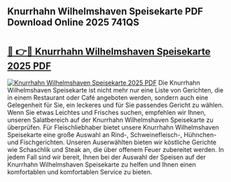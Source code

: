 ## Knurrhahn Wilhelmshaven Speisekarte PDF Download Online 2025 741QS

# <h2><a href="http://gc5sygu.nevu.top/?p=Knurrhahn+Wilhelmshaven+Speisekarte">🔗 👉🔴 Knurrhahn Wilhelmshaven Speisekarte 2025 PDF</a></h2>

[![Knurrhahn Wilhelmshaven Speisekarte 2025 PDF](https://i.imgur.com/dBaPXMq.png)](http://gc5sygu.nevu.top/?p=Knurrhahn+Wilhelmshaven+Speisekarte)
Die Knurrhahn Wilhelmshaven Speisekarte ist nicht mehr nur eine Liste von Gerichten, die in einem Restaurant oder Café angeboten werden, sondern auch eine Gelegenheit für Sie, ein leckeres und für Sie passendes Gericht zu wählen. Wenn Sie etwas Leichtes und Frisches suchen, empfehlen wir Ihnen, unseren Salatbereich auf der Knurrhahn Wilhelmshaven Speisekarte zu überprüfen. Für Fleischliebhaber bietet unsere Knurrhahn Wilhelmshaven Speisekarte eine große Auswahl an Rind-, Schweinefleisch-, Hühnchen- und Fischgerichten. Unseren Auserwählten bieten wir köstliche Gerichte wie Schaschlik und Steak an, die über offenem Feuer zubereitet werden. In jedem Fall sind wir bereit, Ihnen bei der Auswahl der Speisen auf der Knurrhahn Wilhelmshaven Speisekarte zu helfen und Ihnen einen komfortablen und komfortablen Service zu bieten.
